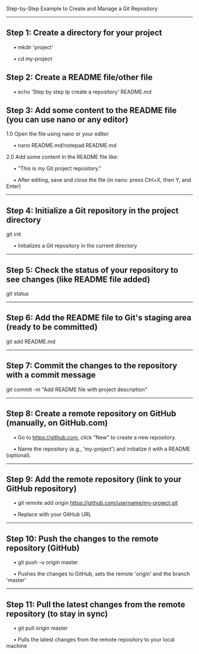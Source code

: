 Step-by-Step Example to Create and Manage a Git Repository

-------------------------------------------------------------
Step 1: Create a directory for your project
-------------------------------------------------------------
&nbsp;&nbsp;&nbsp;&nbsp; • mkdir 'project'

&nbsp;&nbsp;&nbsp;&nbsp; • cd my-project

Step 2: Create a README file/other file
--------------------------------------------------------------
&nbsp;&nbsp;&nbsp;&nbsp; • echo 'Step by step tp create a repository' README.md 


Step 3: Add some content to the README file (you can use nano or any editor)
-------------------------------------------------------------------------------
1.0 Open the file using nano or your editor

&nbsp;&nbsp;&nbsp;&nbsp; • nano README.md/notepad README.md

2.0 Add some content in the README file like:

&nbsp;&nbsp;&nbsp;&nbsp; • "This is my Git project repository."

&nbsp;&nbsp;&nbsp;&nbsp; • After editing, save and close the file (in nano: press Ctrl+X, then Y, and Enter)

---------------------------------------------------------------------------------
Step 4: Initialize a Git repository in the project directory
---------------------------------------------------------------------------------
git init  

&nbsp;&nbsp;&nbsp;&nbsp; • Initializes a Git repository in the current directory

-----------------------------------------------------------------------------------
Step 5: Check the status of your repository to see changes (like README file added)
----------------------------------------------------------------------------------

git status

-----------------------------------------------------------------------------------
Step 6: Add the README file to Git's staging area (ready to be committed)
-----------------------------------------------------------------------------------
git add README.md

-----------------------------------------------------------------------------------
Step 7: Commit the changes to the repository with a commit message
-----------------------------------------------------------------------------------

git commit -m "Add README file with project description"

------------------------------------------------------------------------------------
Step 8: Create a remote repository on GitHub (manually, on GitHub.com)
------------------------------------------------------------------------------------

&nbsp;&nbsp;&nbsp;&nbsp; • Go to https://github.com, click "New" to create a new repository.

&nbsp;&nbsp;&nbsp;&nbsp; • Name the repository (e.g., 'my-project') and initialize it with a README (optional).

-------------------------------------------------------------------------------------
Step 9: Add the remote repository (link to your GitHub repository)
-------------------------------------------------------------------------------------

&nbsp;&nbsp;&nbsp;&nbsp; • git remote add origin https://github.com/username/my-project.git

&nbsp;&nbsp;&nbsp;&nbsp; • Replace with your GitHub URL

------------------------------------------------------------------------------------------------
Step 10: Push the changes to the remote repository (GitHub)
------------------------------------------------------------------------------------------------

&nbsp;&nbsp;&nbsp;&nbsp; • git push -u origin master

&nbsp;&nbsp;&nbsp;&nbsp; • Pushes the changes to GitHub, sets the remote 'origin' and the branch 'master'

-------------------------------------------------------------------------------------------------
Step 11: Pull the latest changes from the remote repository (to stay in sync)
-------------------------------------------------------------------------------------------------
&nbsp;&nbsp;&nbsp;&nbsp; • git pull origin master 

&nbsp;&nbsp;&nbsp;&nbsp; • Pulls the latest changes from the remote repository to your local machine
